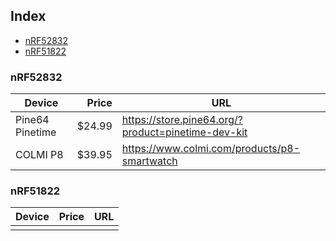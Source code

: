 ## Index
- [nRF52832](#nrf52832)
- [nRF51822](#nrf51822)

### nRF52832

| Device | Price | URL |
|-|-:|-|
| Pine64 Pinetime | $24.99 | https://store.pine64.org/?product=pinetime-dev-kit |
| COLMI P8 | $39.95 | https://www.colmi.com/products/p8-smartwatch |


### nRF51822

| Device | Price | URL |
|-|-:|-|
|  |  |  |

